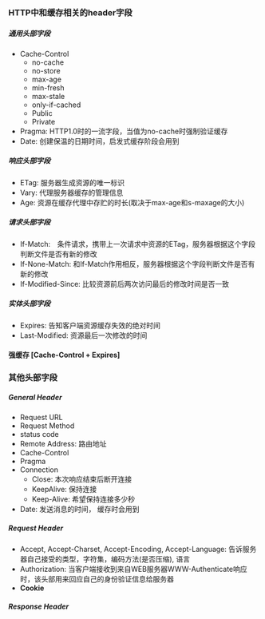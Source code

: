 ### HTTP中和缓存相关的header字段
##### 通用头部字段 
- Cache-Control
  - no-cache
  - no-store
  - max-age
  - min-fresh
  - max-stale
  - only-if-cached
  - Public
  - Private
- Pragma: HTTP1.0时的一流字段，当值为no-cache时强制验证缓存 
- Date: 创建保温的日期时间，启发式缓存阶段会用到  

##### 响应头部字段
- ETag: 服务器生成资源的唯一标识
- Vary: 代理服务器缓存的管理信息
- Age: 资源在缓存代理中存贮的时长(取决于max-age和s-maxage的大小)

##### 请求头部字段 
- If-Match:　条件请求，携带上一次请求中资源的ETag，服务器根据这个字段判断文件是否有新的修改　　
- If-None-Match: 和If-Match作用相反，服务器根据这个字段判断文件是否有新的修改
- If-Modified-Since: 比较资源前后两次访问最后的修改时间是否一致

##### 实体头部字段 
- Expires: 告知客户端资源缓存失效的绝对时间
- Last-Modified: 资源最后一次修改的时间

#### 强缓存 [Cache-Control + Expires]

### 其他头部字段 
##### General Header
- Request URL
- Request Method
- status code
- Remote Address: 路由地址 
- Cache-Control
- Pragma
- Connection
  - Close: 本次响应结束后断开连接  
  - KeepAlive: 保持连接  
  - Keep-Alive: 希望保持连接多少秒
- Date: 发送消息的时间， 缓存时会用到 

##### Request Header
- Accept, Accept-Charset, Accept-Encoding, Accept-Language: 告诉服务器自己接受的类型，字符集，编码方法(是否压缩), 语言
- Authorization: 当客户端接收到来自WEB服务器WWW-Authenticate响应时，该头部用来回应自己的身份验证信息给服务器   
- **Cookie**

##### Response Header

